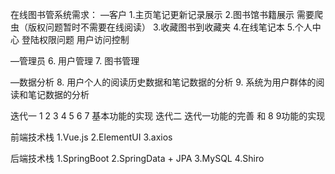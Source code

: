 在线图书管系统需求：
—客户
1.主页笔记更新记录展示
2.图书馆书籍展示 需要爬虫（版权问题暂时不需要在线阅读）
3.收藏图书到收藏夹
4.在线笔记本
5.个人中心
登陆权限问题
用户访问控制

—管理员
6. 用户管理
7. 图书管理

—数据分析
8. 用户个人的阅读历史数据和笔记数据的分析
9. 系统为用户群体的阅读和笔记数据的分析

迭代一 
1 2 3 4 5 6 7 基本功能的实现
迭代二
迭代一功能的完善 和 8  9功能的实现

前端技术栈
1.Vue.js
2.ElementUI
3.axios

后端技术栈
1.SpringBoot
2.SpringData + JPA
3.MySQL
4.Shiro
